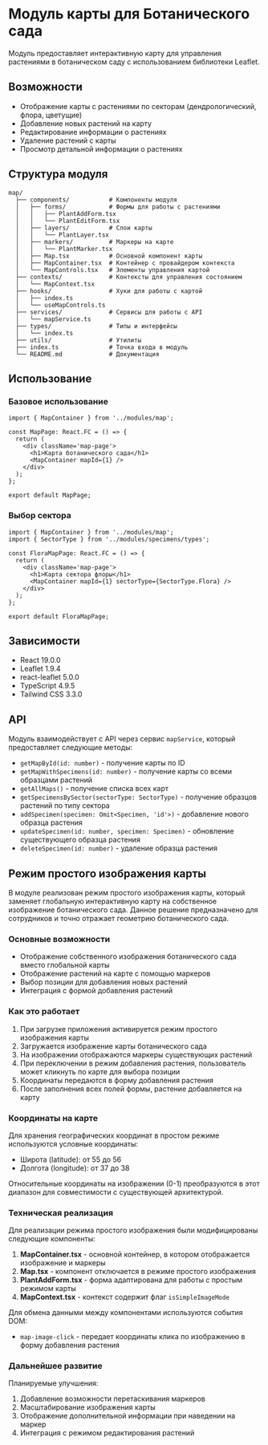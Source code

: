 # Модуль карты для Ботанического сада

Модуль предоставляет интерактивную карту для управления растениями в ботаническом саду с использованием библиотеки Leaflet.

## Возможности

- Отображение карты с растениями по секторам (дендрологический, флора, цветущие)
- Добавление новых растений на карту
- Редактирование информации о растениях
- Удаление растений с карты
- Просмотр детальной информации о растениях

## Структура модуля

```
map/
  ├── components/           # Компоненты модуля
  │   ├── forms/            # Формы для работы с растениями
  │   │   ├── PlantAddForm.tsx
  │   │   └── PlantEditForm.tsx
  │   ├── layers/           # Слои карты
  │   │   └── PlantLayer.tsx
  │   ├── markers/          # Маркеры на карте
  │   │   └── PlantMarker.tsx
  │   ├── Map.tsx           # Основной компонент карты
  │   ├── MapContainer.tsx  # Контейнер с провайдером контекста
  │   └── MapControls.tsx   # Элементы управления картой
  ├── contexts/             # Контексты для управления состоянием
  │   └── MapContext.tsx
  ├── hooks/                # Хуки для работы с картой
  │   ├── index.ts
  │   └── useMapControls.ts
  ├── services/             # Сервисы для работы с API
  │   └── mapService.ts
  ├── types/                # Типы и интерфейсы
  │   └── index.ts
  ├── utils/                # Утилиты
  ├── index.ts              # Точка входа в модуль
  └── README.md             # Документация
```

## Использование

### Базовое использование

```tsx
import { MapContainer } from '../modules/map';

const MapPage: React.FC = () => {
  return (
    <div className='map-page'>
      <h1>Карта ботанического сада</h1>
      <MapContainer mapId={1} />
    </div>
  );
};

export default MapPage;
```

### Выбор сектора

```tsx
import { MapContainer } from '../modules/map';
import { SectorType } from '../modules/specimens/types';

const FloraMapPage: React.FC = () => {
  return (
    <div className='map-page'>
      <h1>Карта сектора флоры</h1>
      <MapContainer mapId={1} sectorType={SectorType.Flora} />
    </div>
  );
};

export default FloraMapPage;
```

## Зависимости

- React 19.0.0
- Leaflet 1.9.4
- react-leaflet 5.0.0
- TypeScript 4.9.5
- Tailwind CSS 3.3.0

## API

Модуль взаимодействует с API через сервис `mapService`, который предоставляет следующие методы:

- `getMapById(id: number)` - получение карты по ID
- `getMapWithSpecimens(id: number)` - получение карты со всеми образцами растений
- `getAllMaps()` - получение списка всех карт
- `getSpecimensBySector(sectorType: SectorType)` - получение образцов растений по типу сектора
- `addSpecimen(specimen: Omit<Specimen, 'id'>)` - добавление нового образца растения
- `updateSpecimen(id: number, specimen: Specimen)` - обновление существующего образца растения
- `deleteSpecimen(id: number)` - удаление образца растения

## Режим простого изображения карты

В модуле реализован режим простого изображения карты, который заменяет глобальную интерактивную карту на собственное изображение ботанического сада. Данное решение предназначено для сотрудников и точно отражает геометрию ботанического сада.

### Основные возможности

- Отображение собственного изображения ботанического сада вместо глобальной карты
- Отображение растений на карте с помощью маркеров
- Выбор позиции для добавления новых растений
- Интеграция с формой добавления растений

### Как это работает

1. При загрузке приложения активируется режим простого изображения карты
2. Загружается изображение карты ботанического сада
3. На изображении отображаются маркеры существующих растений
4. При переключении в режим добавления растения, пользователь может кликнуть по карте для выбора позиции
5. Координаты передаются в форму добавления растения
6. После заполнения всех полей формы, растение добавляется на карту

### Координаты на карте

Для хранения географических координат в простом режиме используются условные координаты:

- Широта (latitude): от 55 до 56
- Долгота (longitude): от 37 до 38

Относительные координаты на изображении (0-1) преобразуются в этот диапазон для совместимости с существующей архитектурой.

### Техническая реализация

Для реализации режима простого изображения были модифицированы следующие компоненты:

1. **MapContainer.tsx** - основной контейнер, в котором отображается изображение и маркеры
2. **Map.tsx** - компонент отключается в режиме простого изображения
3. **PlantAddForm.tsx** - форма адаптирована для работы с простым режимом карты
4. **MapContext.tsx** - контекст содержит флаг `isSimpleImageMode`

Для обмена данными между компонентами используются события DOM:

- `map-image-click` - передает координаты клика по изображению в форму добавления растения

### Дальнейшее развитие

Планируемые улучшения:

1. Добавление возможности перетаскивания маркеров
2. Масштабирование изображения карты
3. Отображение дополнительной информации при наведении на маркер
4. Интеграция с режимом редактирования растений
